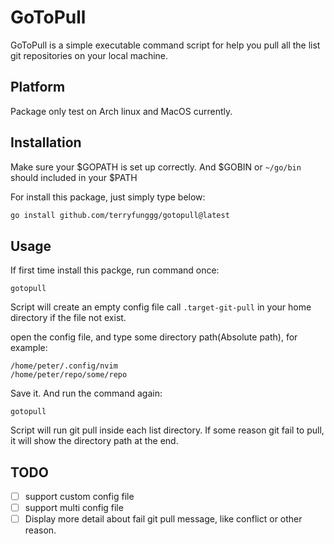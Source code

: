 # GoToPull

GoToPull is a simple executable command script for help you pull all the list git repositories on your local machine.

## Platform
Package only test on Arch linux and MacOS currently.

## Installation

Make sure your $GOPATH is set up correctly.
And $GOBIN or `~/go/bin` should included in your $PATH

For install this package, just simply type below:
```sh
go install github.com/terryfunggg/gotopull@latest
```
## Usage
If first time install this packge, run command once:
```
gotopull
```
Script will create an empty config file call `.target-git-pull` in your home directory if the file not exist.

open the config file, and type some directory path(Absolute path), for example:
```
/home/peter/.config/nvim
/home/peter/repo/some/repo
```

Save it. And run the command again:
```
gotopull
```
Script will run git pull inside each list directory. If some reason git fail to pull, it will show the directory path at the end.

## TODO
- [ ] support custom config file
- [ ] support multi config file
- [ ] Display more detail about fail git pull message, like conflict or other reason.
